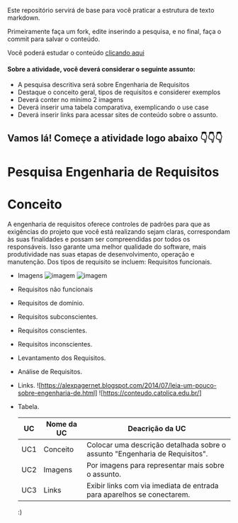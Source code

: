 
Este repositório servirá de base para você praticar a estrutura de texto markdown. 

Primeiramente faça um fork, edite inserindo a pesquisa, e no final, faça o commit para salvar o conteúdo.

Você poderá estudar o conteúdo [clicando aqui](https://docs.pipz.com/central-de-ajuda/learning-center/guia-basico-de-markdown#open)

#### Sobre a atividade, você deverá considerar o seguinte assunto:

- A pesquisa descritiva será sobre Engenharia de Requisitos
- Destaque o conceito geral, tipos de requisitos e considerer exemplos
- Deverá conter no mínimo 2 imagens
- Deverá inserir uma tabela comparativa, exemplicando o use case
- Deverá inserir links para acessar sites de conteúdo sobre o assunto.

## Vamos lá! Começe a atividade logo abaixo 👇👇👇

# Pesquisa Engenharia de Requisitos   
# Conceito
A engenharia de requisitos oferece controles de padrões para que as exigências do projeto que você está realizando sejam claras, correspondam às suas finalidades e possam ser compreendidas por todos os responsáveis. Isso garante uma melhor qualidade do software, mais produtividade nas suas etapas de desenvolvimento, operação e manutenção. Dos tipos de requisito se incluem: Requisitos funcionais.

* Imagens
![imagem](https://blogger.googleusercontent.com/img/b/R29vZ2xl/AVvXsEjHnURM1vvPuKL5sY_AWkIxMgaYndZPqUsjlHrTedrAlRTsgLf8MshDXJj_mK0ClapEo3KeevIqoge7qRKCRYVIXpTHgOOr8Ou7LAZs4odrdEVEogfxQ6JLelITn_GsWTTYBu__BWMqlLE/s1600/ProcessoEngenhariaReq_original.png)
![imagem](https://conteudo.catolica.edu.br/conteudos/nbt_cursos/engenharia_requisitos/tema_02/img/img02.png)


* Requisitos não funcionais
*   Requisitos de domínio.
*   Requisitos subconscientes.
*   Requisitos conscientes.
*   Requisitos inconscientes.
*   Levantamento dos Requisitos.
*   Análise de Requisitos.
 
* Links.
  ![https://alexpagernet.blogspot.com/2014/07/leia-um-pouco-sobre-engenharia-de.html]
  ![https://conteudo.catolica.edu.br/]

* Tabela.

     UC | Nome da UC | Deacrição da UC
     -- | ---------- | ---------------
    UC1 | Conceito   | Colocar uma descrição detalhada sobre o assunto "Engenharia de Requisitos".
    UC2 | Imagens    | Por imagens para representar mais sobre o assunto.
    UC3 | Links      | Exibir links com via imediata de entrada para aparelhos se conectarem.

   :)

